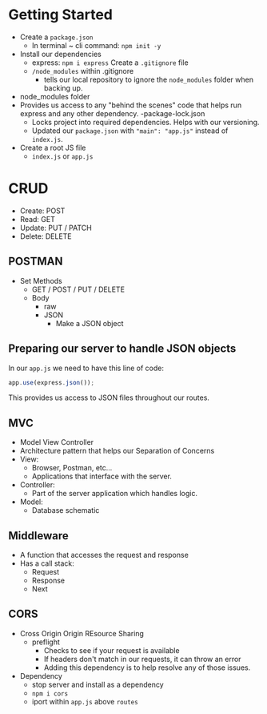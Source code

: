 # Getting Started
- Create a `package.json`
    - In terminal ~ cli command: `npm init -y`
- Install our dependencies
    - express: `npm i express`
Create a `.gitignore` file
    - `/node_modules` within .gitignore
        - tells our local repository to ignore the `node_modules` folder when backing up.
- node_modules folder
 - Provides us access to any "behind the scenes" code that helps run express and any other dependency.
-package-lock.json
    - Locks project into required dependencies. Helps with our versioning.
    - Updated our `package.json` with `"main": "app.js"` instead of `index.js`.
- Create a root JS file
    - `index.js` or `app.js`

# CRUD
- Create: POST
- Read: GET
- Update: PUT / PATCH
- Delete: DELETE

## POSTMAN
- Set Methods
    - GET / POST / PUT / DELETE
    - Body
        - raw
        - JSON
            - Make a JSON object

## Preparing our server to handle JSON objects
In our `app.js` we need to have this line of code:
```js
app.use(express.json());
```
This provides us access to JSON files throughout our routes.

## MVC
- Model View Controller
- Architecture pattern that helps our Separation of Concerns
- View:
    - Browser, Postman, etc...
    - Applications that interface with the server.
- Controller:
    - Part of the server application which handles logic.
- Model:
    - Database schematic

## Middleware
- A function that accesses the request and response
- Has a call stack:
    - Request
    - Response
    - Next

## CORS 
- Cross Origin Origin REsource Sharing
  - preflight
    - Checks to see if your request is available
    - If headers don't match in our requests, it can throw an error
    - Adding this dependency is to help resolve any of those issues.
- Dependency 
  - stop server and install as a dependency
  - `npm i cors`
  - iport within `app.js` above `routes`